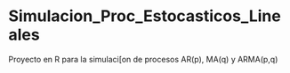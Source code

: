 # Simulacion_Proc_Estocasticos_Lineales
Proyecto en R para la simulaci[on de procesos AR(p), MA(q) y ARMA(p,q)
